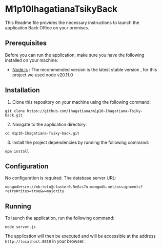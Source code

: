 # M1p10IhagatianaTsikyBack

This Readme file provides the necessary instructions to launch the application Back Office on your premises.

## Prerequisites

Before you can run the application, make sure you have the following installed on your machine:

- [Node.js](https://nodejs.org) : The recommended version is the latest stable version , for this project we used node v20.11.0

## Installation

1. Clone this repository on your machine using the following command:

```
git clone https://github.com/Ihagatiana/m1p10-Ihagatiana-Tsiky-back.git
```

2. Navigate to the application directory:

```
cd m1p10-Ihagatiana-Tsiky-back.git
```

3. Install the project dependencies by running the following command:

```
npm install
```


## Configuration

No configuration is required. The database server URL:

```
mongodb+srv://mb:toto@cluster0.5e6cs7n.mongodb.net/assignments?retryWrites=true&w=majority
```

## Running

To launch the application, run the following command:
```
node server.js
```

The application will then be executed and will be accessible at the address `http://localhost:8010` in your browser.